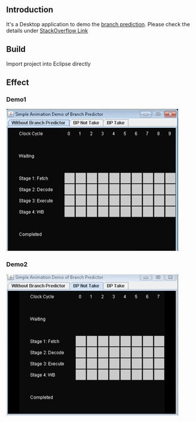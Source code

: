 ## Introduction
It's a Desktop application to demo the [branch prediction][1].
Please check the details under [StackOverflow Link](https://stackoverflow.com/questions/11227809/why-is-it-faster-to-process-a-sorted-array-than-an-unsorted-array/47141245#47141245)

## Build
Import project into Eclipse directly

## Effect
### Demo1
![BPView1](bp1.gif)
### Demo2
![BPView2](bp2.gif)

[1]: https://en.wikipedia.org/wiki/Branch_predictor
